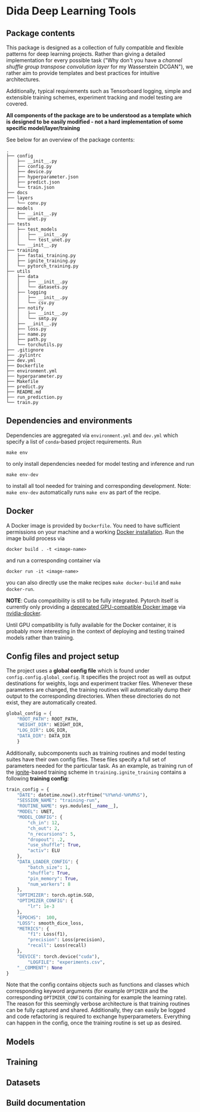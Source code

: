 # Dida Deep Learning Tools


## Package contents

This package is designed as a collection of fully compatible and flexible
patterns for deep learning projects. Rather than giving a detailed implementation
for every possible task 
("Why don't you have a *channel shuffle group transpose convolution layer*
for my Wasserstein DCGAN"), we rather aim to provide templates and best practices for
intuitive architectures.

Additionally, typical requirements such as Tensorboard logging, simple and extensible
training schemes, experiment tracking and model testing are covered. 

**All components of the package are to be understood as a template which is designed to be
easily modified - not a hard implementation of some specific model/layer/training**

See below for an
overview of the package contents:


```
.
├── config
│   ├── __init__.py
│   ├── config.py
│   ├── device.py
│   ├── hyperparameter.json
│   ├── predict.json
│   └── train.json
├── docs
├── layers
│   └── conv.py
├── models
│   ├── __init__.py
│   └── unet.py
├── tests
│   ├── test_models
│   │   ├── __init__.py
│   │   └── test_unet.py
│   └── __init__.py
├── training
│   ├── fastai_training.py
│   ├── ignite_training.py
│   └── pytorch_training.py
├── utils
│   ├── data
│   │   ├── __init__.py
│   │   └── datasets.py
│   ├── logging
│   │   ├── __init__.py
│   │   └── csv.py
│   ├── notify
│   │   ├── __init__.py
│   │   └── smtp.py
│   ├── __init__.py
│   ├── loss.py
│   ├── name.py
│   ├── path.py
│   └── torchutils.py
├── .gitignore
├── .pylintrc
├── dev.yml
├── Dockerfile
├── environment.yml
├── hyperparameter.py
├── Makefile
├── predict.py
├── README.md
├── run_prediction.py
└── train.py
```

## Dependencies and environments

Dependencies are aggregated via `environment.yml` and `dev.yml` which specify a list of
`conda`-based project requirements. Run
```
make env
```
to only install dependencies needed for model testing and inference and run
```
make env-dev
```
to install all tool needed for training and corresponding development.
Note: `make env-dev` automatically runs `make env` as part of the recipe.


## Docker

A Docker image is provided by `Dockerfile`.
You need to have sufficient permissions on your machine and a working [Docker installation](https://docs.docker.com/install/overview/).
Run the image build process via 
```
docker build . -t <image-name>
```
and run a corresponding container via
```
docker run -it <image-name>
```
you can also directly use the make recipes `make docker-build` and `make docker-run`.

**NOTE**: Cuda compatibility is still to be fully integrated.
Pytorch itself is currently only providing a [deprecated GPU-compatible Docker image](https://github.com/pytorch/pytorch#docker-image)
via [nvidia-docker](https://github.com/NVIDIA/nvidia-docker).

Until GPU compatibility is fully available for the Docker container, it is probably more interesting in the context of deploying and testing trained models
rather than training.

## Config files and project setup

The project uses a **global config file** which is found under `config.config.global_config`.
It specifies the project root as well as output destinations for weights, logs and experiment tracker files.
Whenever these parameters are changed, the training routines will automatically dump their
output to the corresponding directories.
When these directories do not exist, they are automatically created.

```python
global_config = {
    "ROOT_PATH": ROOT_PATH,
    "WEIGHT_DIR": WEIGHT_DIR,
    "LOG_DIR": LOG_DIR,
    "DATA_DIR": DATA_DIR
    }
```
Additionally, subcomponents such as training routines and model testing suites have their
own config files. These files specify a full set of parameters needed for the particular task.
As an example, as training run of the [ignite](https://pytorch.org/ignite/index.html)-based
training scheme in `training.ignite_training` contains a following **training config**:

```python
train_config = {
    "DATE": datetime.now().strftime("%Y%m%d-%H%M%S"),
    "SESSION_NAME": "training-run",
    "ROUTINE_NAME": sys.modules[__name__],
    "MODEL": UNET,
    "MODEL_CONFIG": {
        "ch_in": 12,
        "ch_out": 2,
        "n_recursions": 5,
        "dropout": .2,
        "use_shuffle": True,
        "activ": ELU
    },
    "DATA_LOADER_CONFIG": {
        "batch_size": 1,
        "shuffle": True,
        "pin_memory": True,
        "num_workers": 8
    },
    "OPTIMIZER": torch.optim.SGD,
    "OPTIMIZER_CONFIG": {
        "lr": 1e-3
    },
    "EPOCHS":  100,
    "LOSS": smooth_dice_loss,
    "METRICS": {
        "f1": Loss(f1),
        "precision": Loss(precision),
        "recall": Loss(recall)
    },
    "DEVICE": torch.device("cuda"),
        "LOGFILE": "experiments.csv",
    "__COMMENT": None
}
```

Note that the config contains objects such as functions and classes which corresponding keyword arguments 
(for example `OPTIMZER` and the corresponding `OPTIMZER_CONFIG` containing for example the learning rate).
The reason for this seemingly verbose architecture is that training routines can be fully captured and shared.
Additionally, they can easily be logged and code refactoring is required to exchange hyperparameters.
Everything can happen in the config, once the training routine is set up as desired.

## Models

## Training

## Datasets


## Build documentation


